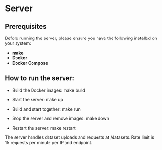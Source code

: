 
# Server

## Prerequisites

Before running the server, please ensure you have the following installed on your system:

* **make**
* **Docker**
* **Docker Compose**

## How to run the server:

- Build the Docker images:
  make build

- Start the server:
  make up

- Build and start together:
  make run

- Stop the server and remove images:
  make down

- Restart the server:
  make restart

The server handles dataset uploads and requests at /datasets.
Rate limit is 15 requests per minute per IP and endpoint.
